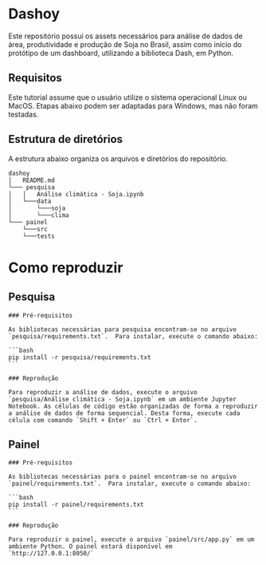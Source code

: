 # Dashoy

Este repositório possui os assets necessários para análise de dados de área, produtividade e produção de Soja no Brasil, assim como início do protótipo de um dashboard, utilizando a biblioteca Dash, em Python. 

## Requisitos

Este tutorial assume que o usuário utilize o sistema operacional Linux ou MacOS. Etapas abaixo podem ser adaptadas para Windows, mas não foram testadas.

## Estrutura de diretórios

A estrutura abaixo organiza os arquivos e diretórios do repositório.

```
dashoy
│   README.md
└─── pesquisa
│   │   Análise climática - Soja.ipynb
│   └───data
│       └───soja
│       └───clima
└─── painel
    └───src
    └───tests
```

# Como reproduzir

## Pesquisa

    ### Pré-requisitos

    As bibliotecas necessárias para pesquisa encontram-se no arquivo `pesquisa/requirements.txt`.  Para instalar, execute o comando abaixo:

    ```bash
    pip install -r pesquisa/requirements.txt
    ```

    ### Reprodução

    Para reproduzir a análise de dados, execute o arquivo `pesquisa/Análise climática - Soja.ipynb` em um ambiente Jupyter Notebook. As células de código estão organizadas de forma a reproduzir a análise de dados de forma sequencial. Desta forma, execute cada célula com comando `Shift + Enter` ou `Ctrl + Enter`.

## Painel

    ### Pré-requisitos

    As bibliotecas necessárias para o painel encontram-se no arquivo `painel/requirements.txt`.  Para instalar, execute o comando abaixo:

    ```bash
    pip install -r painel/requirements.txt
    ```

    ### Reprodução

    Para reproduzir o painel, execute o arquivo `painel/src/app.py` em um ambiente Python. O painel estará disponível em `http://127.0.0.1:8050/`


